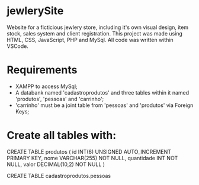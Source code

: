 # jewlerySite
Website for a ficticious jewlery store, including it's own visual design, item stock, sales system and client registration. This project was made using HTML, CSS, JavaScript, PHP and MySql. All code was written within VSCode.

# Requirements
- XAMPP to access MySql;
- A databank named 'cadastroprodutos' and three tables within it named 'produtos', 'pessoas' and 'carrinho';
- 'carrinho' must be a joint table from 'pessoas' and 'produtos' via Foreign Keys;

# Create all tables with:
CREATE TABLE produtos (
    id INT(6) UNSIGNED AUTO_INCREMENT PRIMARY KEY,
    nome VARCHAR(255) NOT NULL,
    quantidade INT NOT NULL,
    valor DECIMAL(10,2) NOT NULL
)

CREATE TABLE cadastroprodutos.pessoas
